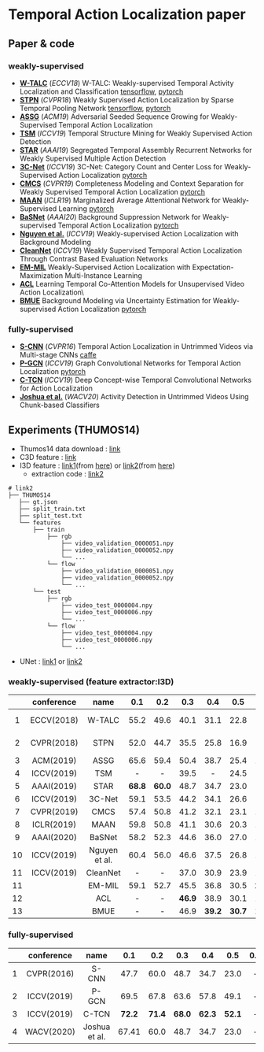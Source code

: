 # Temporal Action Localization paper

## Paper & code

### weakly-supervised
- [**W-TALC**](https://arxiv.org/abs/1807.10418) (*ECCV18*) W-TALC: Weakly-supervised Temporal Activity Localization and Classification [tensorflow](https://github.com/sujoyp/wtalc-tensorflow), [pytorch](https://github.com/sujoyp/wtalc-pytorch)
- [**STPN**](http://openaccess.thecvf.com/content_cvpr_2018/html/Nguyen_Weakly_Supervised_Action_CVPR_2018_paper.html) (*CVPR18*) Weakly Supervised Action Localization by Sparse Temporal Pooling Network [tensorflow](https://github.com/bellos1203/STPN), [pytorch](https://github.com/demianzhang/weakly-action-localization)
- [**ASSG**](https://dl.acm.org/doi/abs/10.1145/3343031.3351044) (*ACM19*) Adversarial Seeded Sequence Growing for Weakly-Supervised Temporal Action Localization
- [**TSM**](http://openaccess.thecvf.com/content_ICCV_2019/html/Yu_Temporal_Structure_Mining_for_Weakly_Supervised_Action_Detection_ICCV_2019_paper.html) (*ICCV19*) Temporal Structure Mining for Weakly Supervised Action Detection
- [**STAR**](https://www.aaai.org/ojs/index.php/AAAI/article/view/4939) (*AAAI19*) Segregated Temporal Assembly Recurrent Networks for Weakly Supervised Multiple Action Detection
- [**3C-Net**](http://openaccess.thecvf.com/content_ICCV_2019/html/Narayan_3C-Net_Category_Count_and_Center_Loss_for_Weakly-Supervised_Action_Localization_ICCV_2019_paper.html) (*ICCV19*) 3C-Net: Category Count and Center Loss for Weakly-Supervised Action Localization [pytorch](https://github.com/naraysa/3c-net)
- [**CMCS**](http://openaccess.thecvf.com/content_CVPR_2019/html/Liu_Completeness_Modeling_and_Context_Separation_for_Weakly_Supervised_Temporal_Action_CVPR_2019_paper.html) (*CVPR19*) Completeness Modeling and Context Separation for Weakly Supervised
Temporal Action Localization [pytorch](https://github.com/Finspire13/CMCS-Temporal-Action-Localization)
- [**MAAN**](https://arxiv.org/abs/1905.08586) (*ICLR19*) Marginalized Average Attentional Network for Weakly-Supervised Learning [pytorch](https://github.com/yyuanad/MAAN)
- [**BaSNet**](https://arxiv.org/abs/1911.09963) (*AAAI20*) Background Suppression Network for Weakly-supervised Temporal Action Localization [pytorch](https://github.com/Pilhyeon/BaSNet-pytorch)
- [**Nguyen et al.**](http://openaccess.thecvf.com/content_ICCV_2019/html/Nguyen_Weakly-Supervised_Action_Localization_With_Background_Modeling_ICCV_2019_paper.html) (*ICCV19*) Weakly-supervised Action Localization with Background Modeling
- [**CleanNet**](http://openaccess.thecvf.com/content_ICCV_2019/html/Liu_Weakly_Supervised_Temporal_Action_Localization_Through_Contrast_Based_Evaluation_Networks_ICCV_2019_paper.html) (*ICCV19*) Weakly Supervised Temporal Action Localization Through Contrast Based Evaluation Networks
- [**EM-MIL**](https://arxiv.org/pdf/2004.00163.pdf) Weakly-Supervised Action Localization with Expectation-Maximization Multi-Instance Learning
- [**ACL**](http://www.muyadong.com/paper/CVPR20_ACL.pdf) Learning Temporal Co-Attention Models for Unsupervised Video Action Localization\
- [**BMUE**](https://arxiv.org/abs/2006.07006) Background Modeling via Uncertainty Estimation for Weakly-supervised Action Localization [pytorch](https://github.com/Pilhyeon/Background-Modeling-via-Uncertainty-Estimation)


### fully-supervised
- [**S-CNN**](http://openaccess.thecvf.com/content_cvpr_2016/html/Shou_Temporal_Action_Localization_CVPR_2016_paper.html) (*CVPR16*) Temporal Action Localization in Untrimmed Videos via Multi-stage CNNs [caffe](https://github.com/zhengshou/scnn)
- [**P-GCN**](http://openaccess.thecvf.com/content_ICCV_2019/html/Zeng_Graph_Convolutional_Networks_for_Temporal_Action_Localization_ICCV_2019_paper.html) (*ICCV19*) Graph Convolutional Networks for Temporal Action Localization [pytorch](https://github.com/Alvin-Zeng/PGCN)
- [**C-TCN**](https://arxiv.org/abs/1908.09442) (*ICCV19*) Deep Concept-wise Temporal Convolutional Networks for Action Localization
- [**Joshua et al.**](http://openaccess.thecvf.com/content_WACVW_2020/html/w5/Gleason_Activity_Detection_in_Untrimmed_Videos_Using_Chunk-based_Classifiers_WACVW_2020_paper.html) (*WACV20*) Activity Detection in Untrimmed Videos Using Chunk-based Classifiers

## Experiments (THUMOS14)

- Thumos14 data download : [link](https://www.crcv.ucf.edu/THUMOS14/download.html)
- C3D feature : [link](https://github.com/wzmsltw/BSN-boundary-sensitive-network/issues/24)
- I3D feature : [link1](https://emailucr-my.sharepoint.com/personal/sujoy_paul_email_ucr_edu/_layouts/15/onedrive.aspx?id=%2Fpersonal%2Fsujoy%5Fpaul%5Femail%5Fucr%5Fedu%2FDocuments%2Fwtalc%2Dfeatures&originalPath=aHR0cHM6Ly9lbWFpbHVjci1teS5zaGFyZXBvaW50LmNvbS86ZjovZy9wZXJzb25hbC9zdWpveV9wYXVsX2VtYWlsX3Vjcl9lZHUvRXMxemJIUVk0UHhLaFVrZGd2V0h0VTBCSy1feXVnYVNqWEs4NGtXc0IwWEQwdz9ydGltZT1mRmxCOTZIUTEwZw)(from [here](https://github.com/sujoyp/wtalc-pytorch)) or [link2](https://drive.google.com/file/d/1NsVN2SPYEcS6sDnN4sfv2cAl0B0I8sp3/view)(from [here](https://github.com/Pilhyeon/BaSNet-pytorch))
  - extraction code : [link2](https://github.com/piergiaj/pytorch-i3d)
```
# link2
├── THUMOS14
   ├── gt.json
   ├── split_train.txt
   ├── split_test.txt
   └── features
       ├── train
           ├── rgb
               ├── video_validation_0000051.npy
               ├── video_validation_0000052.npy
               └── ...
           └── flow
               ├── video_validation_0000051.npy
               ├── video_validation_0000052.npy
               └── ...
       └── test
           ├── rgb
               ├── video_test_0000004.npy
               ├── video_test_0000006.npy
               └── ...
           └── flow
               ├── video_test_0000004.npy
               ├── video_test_0000006.npy
               └── ...
```
- UNet : [link1](https://onedrive.live.com/?cid=b3a6589c924973b9&id=B3A6589C924973B9%2133792&authkey=!ACJJB7BMDWi3540) or [link2](https://pan.baidu.com/s/1ussSNpI1nsXc7TpuT7inVA)

### weakly-supervised (feature extractor:I3D)

||conference|name|0.1|0.2|0.3|0.4|0.5|0.6|0.7|0.8|0.9|code|
|:---:|:---:|:---:|:---:|:---:|:---:|:---:|:---:|:---:|:---:|:---:|:---:|:---:|
|1|ECCV(2018)|W-TALC|55.2|49.6|40.1|31.1|22.8|-|7.6|-|-|[tensor](https://github.com/sujoyp/wtalc-tensorflow), [pytorch](https://github.com/sujoyp/wtalc-pytorch)|
|2|CVPR(2018)|STPN|52.0|44.7|35.5|25.8|16.9|9.9|4.3|1.2|0.1|[tensor](https://github.com/bellos1203/STPN), [pytorch](https://github.com/demianzhang/weakly-action-localization)|
|3|ACM(2019)|ASSG|65.6|59.4|50.4|38.7|25.4|15.0|6.6|-|-||
|4|ICCV(2019)|TSM|-|-|39.5|-|24.5|-|7.1|-||
|5|AAAI(2019)|STAR|**68.8**|**60.0**|48.7|34.7|23.0|-|-|-|-||
|6|ICCV(2019)|3C-Net|59.1|53.5|44.2|34.1|26.6|-|8.1|-|-|[pytorch](https://github.com/naraysa/3c-net)|
|7|CVPR(2019)|CMCS|57.4|50.8|41.2|32.1|23.1|15.0|7.0|-|-|[pytorch](https://github.com/Finspire13/CMCS-Temporal-Action-Localization)|
|8|ICLR(2019)|MAAN|59.8|50.8|41.1|30.6|20.3|12.0|6.9|-|-|[pytorch](https://github.com/yyuanad/MAAN)|
|9|AAAI(2020)|BaSNet|58.2|52.3|44.6|36.0|27.0|18.6|10.4|3.9|0.5|[pytorch](https://github.com/Pilhyeon/BaSNet-pytorch)|
|10|ICCV(2019)|Nguyen et al.|60.4|56.0|46.6|37.5|26.8|17.6|9.0|3.3|0.4||
|11|ICCV(2019)|CleanNet|-|-|37.0|30.9|23.9|13.9|7.1|-|-||
|11||EM-MIL|59.1|52.7|45.5|36.8|30.5|**22.7**|**16.4**|-|-||
|12||ACL|-|-|**46.9**|38.9|30.1|19.8|10.4|-||
|13||BMUE|-|-|46.9|**39.2**|**30.7**|20.8|12.5|-|-|[pytorch](https://github.com/Pilhyeon/Background-Modeling-via-Uncertainty-Estimation)

### fully-supervised

||conference|name|0.1|0.2|0.3|0.4|0.5|0.6|0.7|0.8|0.9|code|
|:---:|:---:|:---:|:---:|:---:|:---:|:---:|:---:|:---:|:---:|:---:|:---:|:---:|
|1|CVPR(2016)|S-CNN|47.7|60.0|48.7|34.7|23.0|-|-|-|-|[caffe](https://github.com/zhengshou/scnn)|
|2|ICCV(2019)|P-GCN|69.5|67.8|63.6|57.8|49.1|-|-|-|-|[pytorch](https://github.com/Alvin-Zeng/PGCN)|
|3|ICCV(2019)|C-TCN|**72.2**|**71.4**|**68.0**|**62.3**|**52.1**|-|-|-|-||
|4|WACV(2020)|Joshua et al.|67.41|60.0|48.7|34.7|23.0|-|-|-|-||
